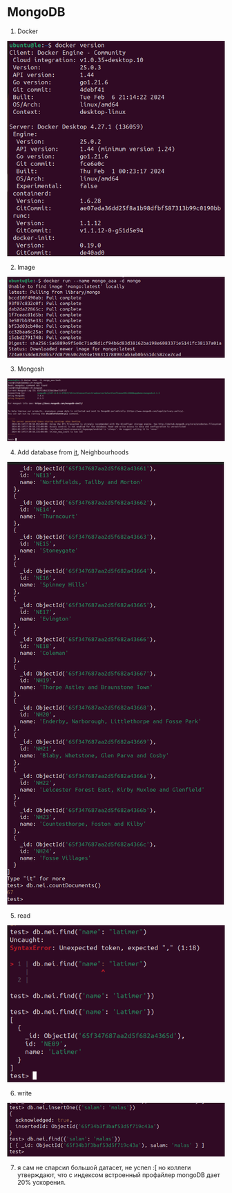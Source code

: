 # MongoDB

1. Docker

![image](img/1_1.png)

2. Image

![image](img/1_2.png)

3. Mongosh

![image](img/1_3.png)

4. Add database from [it](https://github.com/jdorfman/awesome-json-datasets?tab=readme-ov-file#crime), Neighbourhoods

![image](img/1_4.png)

5. read

![image](img/1_5.png)

6. write

![image](img/1_6.png)

7. я сам не спарсил большой датасет, не успел :[ но коллеги утверждают,
что c индексом встроенный профайлер mongoDB дает 20% ускорения. 